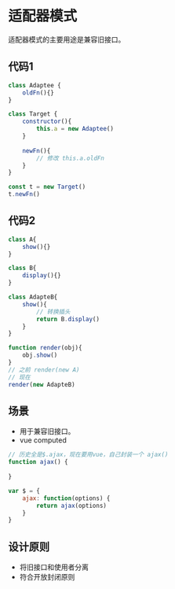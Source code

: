 # 适配器模式

适配器模式的主要用途是兼容旧接口。

## 代码1

```javascript
class Adaptee {
    oldFn(){}
}

class Target {
    constructor(){
        this.a = new Adaptee()
    }
    
    newFn(){
        // 修改 this.a.oldFn
    }
}

const t = new Target()
t.newFn()
```

## 代码2

```javascript
class A{
    show(){}
}

class B{
    display(){}
}

class AdapteB{
    show(){
        // 转换插头
        return B.display()
    }
}

function render(obj){
    obj.show()
}
// 之前 render(new A)
// 现在
render(new AdapteB)
```

## 场景

- 用于兼容旧接口。
- vue computed

```javascript
// 历史全是$.ajax，现在要用vue，自己封装一个 ajax()
function ajax() {
    
}

var $ = {
    ajax: function(options) {
        return ajax(options)
    }
}
```

## 设计原则

- 将旧接口和使用者分离
- 符合开放封闭原则



